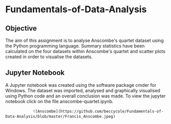 # Fundamentals-of-Data-Analysis

## Objective

The aim of this assignment is to analyse Anscombe's quartet dataset using the Python programming language. Summary statistics have been calculated on the four datasets within Anscombe's quartet and scatter plots created in order to visualise the datasets.

## Jupyter Notebook

A Jupyter notebook was created using the software package cmder for Windows. The dataset was imported, analysed and graphically visualised using Python code and an overall conclusion was made. To view the jupyter notebook click on the file anscombe-quartet.ipynb.


                ![Anscombe](https://github.com/beccycole/Fundamentals-of-Data-Analysis/blob/master/Francis_Anscombe.jpeg)

